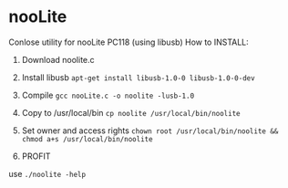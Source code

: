 nooLite
=======

Conlose utility for nooLite PC118 (using libusb)
How to INSTALL:

1. Download noolite.c

2. Install libusb
`apt-get install libusb-1.0-0 libusb-1.0-0-dev`

3. Compile
`gcc nooLite.c -o noolite -lusb-1.0`

4. Copy to /usr/local/bin
`cp noolite /usr/local/bin/noolite`

5. Set owner and access rights
`chown root /usr/local/bin/noolite && chmod a+s /usr/local/bin/noolite`

6. PROFIT

use `./noolite -help`
